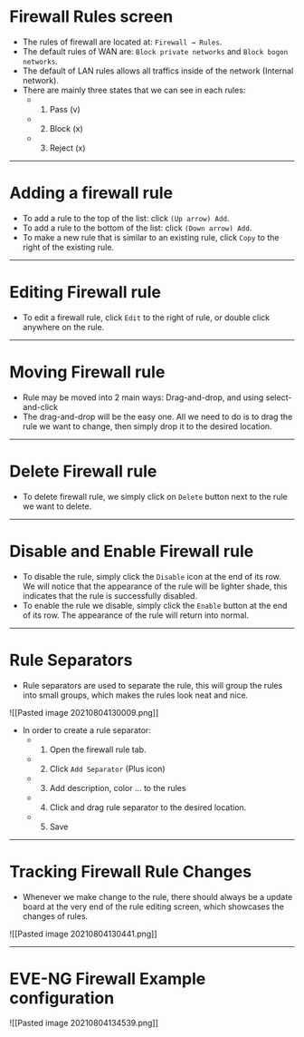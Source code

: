 # Firewall Rules screen
+ The rules of firewall are located at: `Firewall → Rules`.
+ The default rules of WAN are: `Block private networks` and `Block bogon networks`.
+ The default of LAN rules allows all traffics inside of the network (Internal network).
+ There are mainly three states that we can see in each rules:
	+ 1. Pass (v)
	+ 2. Block (x)
	+ 3. Reject (x)

<hr>

# Adding a firewall rule
+ To add a rule to the top of the list: click `(Up arrow) Add`.
+ To add a rule to the bottom of the list: click `(Down arrow) Add`.
+ To make a new rule that is similar to an existing rule, click `Copy` to the right of the existing rule.

<hr>

# Editing Firewall rule
+ To edit a firewall rule, click `Edit` to the right of rule, or double click anywhere on the rule.

<hr>

# Moving Firewall rule
+ Rule may be moved into 2 main ways: Drag-and-drop, and using select-and-click
+ The drag-and-drop will be the easy one. All we need to do is to drag the rule we want to change, then simply drop it to the desired location.

<hr>

# Delete Firewall rule
+ To delete firewall rule, we simply click on `Delete` button next to the rule we want to delete.

<hr>

# Disable and Enable Firewall rule
+ To disable the rule, simply click the `Disable` icon at the end of its row. We will notice that the appearance of the rule will be lighter shade, this indicates that the rule is successfully disabled.
+ To enable the rule we disable, simply click the `Enable` button at the end of its row. The appearance of the rule will return into normal.

<hr>

# Rule Separators
+ Rule separators are used to separate the rule, this will group the rules into small groups, which makes the rules look neat and nice.

![[Pasted image 20210804130009.png]]

+ In order to create a rule separator:
	+ 1. Open the firewall rule tab.
	+ 2. Click `Add Separator` (Plus icon)
	+ 3. Add description, color ... to the rules
	+ 4. Click and drag rule separator to the desired location.
	+ 5. Save

<hr>

# Tracking Firewall Rule Changes
+ Whenever we make change to the rule, there should always be a update board at the very end of the rule editing screen, which showcases the changes of rules.

![[Pasted image 20210804130441.png]]


<hr>

# EVE-NG Firewall Example configuration
![[Pasted image 20210804134539.png]]